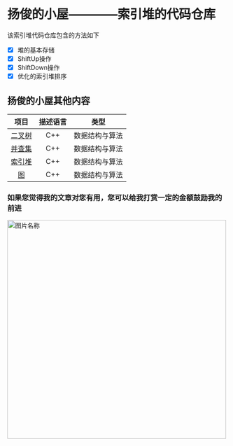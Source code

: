 # 扬俊的小屋————索引堆的代码仓库

该索引堆代码仓库包含的方法如下
- [x] 堆的基本存储
- [x] ShiftUp操作
- [x] ShiftDown操作
- [x] 优化的索引堆排序 

## 扬俊的小屋其他内容

项目 | 描述语言 | 类型
:---:|:--------:|:----:
[二叉树](https://github.com/sunshine98/binary-tree) | C++ | 数据结构与算法
[并查集](https://github.com/sunshine98/UnionFind) | C++ | 数据结构与算法
[索引堆](https://github.com/sunshine98/IndexHeap) | C++ | 数据结构与算法
[图](https://github.com/sunshine98/GraphBasics)     | C++ | 数据结构与算法


### 如果您觉得我的文章对您有用，您可以给我打赏一定的金额鼓励我的前进 
<img src="http://ww1.sinaimg.cn/large/0060lm7Tly1fmlyfhapirj30p00qadj6.jpg" width = "500" height = "500" alt="图片名称" align=center />
